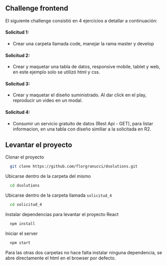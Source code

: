
## Challenge frontend

 El siguiente challenge consistió en 4 ejercicios a detallar a continuación:

#### Solicitud 1:
 - Crear una carpeta llamada code, manejar la rama master y develop

#### Solicitud 2:
 - Crear y maquetar una tabla de datos, responsive mobile, tablet y web, en este ejemplo solo se utilizó html y css.

#### Solicitud 3:
 - Crear y maquetar el diseño suministrado. Al dar click en el play, reproducir un video en un modal.
 
#### Solicitud 4:
 - Consumir un servicio gratuito de datos (Rest Api - GET), para listar informacion, en una tabla con diseño similiar a la solicitada en R2.

## Levantar el proyecto

Clonar el proyecto

```bash
  git clone https://github.com/florgranucci/dsolutions.git
```

Ubicarse dentro de la carpeta del mismo

```bash
  cd dsolutions
```
Ubicarse dentro de la carpeta llamada ```solicitud_4```

```bash
  cd solicitud_4
```

Instalar dependencias para levantar el proyecto React

```bash
  npm install
```

Iniciar el server

```bash
  npm start
```

Para las otras dos carpetas no hace falta instalar ninguna dependencia, se abre directamente el html en el browser por defecto.

